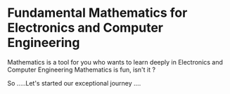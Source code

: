 # Fundamental Mathematics for Electronics and Computer Engineering

Mathematics is a tool for you who wants to learn deeply in Electronics and Computer Engineering
Mathematics is fun, isn't it ?

So .....Let's started our exceptional journey ....
